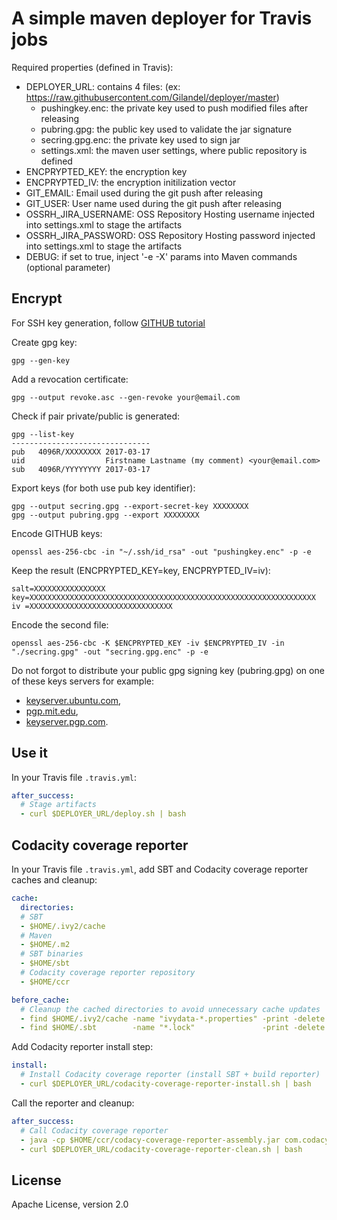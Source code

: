# A simple maven deployer for Travis jobs

Required properties (defined in Travis):
- DEPLOYER_URL: contains 4 files: (ex: https://raw.githubusercontent.com/Gilandel/deployer/master)
  - pushingkey.enc: the private key used to push modified files after releasing
  - pubring.gpg: the public key used to validate the jar signature
  - secring.gpg.enc: the private key used to sign jar
  - settings.xml: the maven user settings, where public repository is defined
- ENCPRYPTED_KEY: the encryption key
- ENCPRYPTED_IV: the encryption initilization vector
- GIT_EMAIL: Email used during the git push after releasing
- GIT_USER: User name used during the git push after releasing
- OSSRH_JIRA_USERNAME: OSS Repository Hosting username injected into settings.xml to stage the artifacts
- OSSRH_JIRA_PASSWORD: OSS Repository Hosting password injected into settings.xml to stage the artifacts
- DEBUG: if set to true, inject '-e -X' params into Maven commands (optional parameter)

## Encrypt 

For SSH key generation, follow [GITHUB tutorial](https://help.github.com/articles/generating-a-new-ssh-key-and-adding-it-to-the-ssh-agent/)

Create gpg key:
```
gpg --gen-key
```

Add a revocation certificate:
```
gpg --output revoke.asc --gen-revoke your@email.com
```

Check if pair private/public is generated:
```
gpg --list-key
-------------------------------
pub   4096R/XXXXXXXX 2017-03-17
uid                  Firstname Lastname (my comment) <your@email.com>
sub   4096R/YYYYYYYY 2017-03-17
```

Export keys (for both use pub key identifier):
```
gpg --output secring.gpg --export-secret-key XXXXXXXX
gpg --output pubring.gpg --export XXXXXXXX
```

Encode GITHUB keys:
```
openssl aes-256-cbc -in "~/.ssh/id_rsa" -out "pushingkey.enc" -p -e
```

Keep the result (ENCPRYPTED_KEY=key, ENCPRYPTED_IV=iv):
```
salt=XXXXXXXXXXXXXXXX
key=XXXXXXXXXXXXXXXXXXXXXXXXXXXXXXXXXXXXXXXXXXXXXXXXXXXXXXXXXXXXXXXX
iv =XXXXXXXXXXXXXXXXXXXXXXXXXXXXXXXX
```

Encode the second file:
```
openssl aes-256-cbc -K $ENCPRYPTED_KEY -iv $ENCPRYPTED_IV -in "./secring.gpg" -out "secring.gpg.enc" -p -e
```

Do not forgot to distribute your public gpg signing key (pubring.gpg) on one of these keys servers for example:
- [keyserver.ubuntu.com](http://keyserver.ubuntu.com),
- [pgp.mit.edu](http://pgp.mit.edu),
- [keyserver.pgp.com](http://keyserver.pgp.com).

## Use it

In your Travis file `.travis.yml`:
```yaml
after_success:
  # Stage artifacts
  - curl $DEPLOYER_URL/deploy.sh | bash
```

## Codacity coverage reporter

In your Travis file `.travis.yml`, add SBT and Codacity coverage reporter caches and cleanup:
```yaml
cache:
  directories:
  # SBT
  - $HOME/.ivy2/cache
  # Maven
  - $HOME/.m2
  # SBT binaries
  - $HOME/sbt
  # Codacity coverage reporter repository
  - $HOME/ccr

before_cache:
  # Cleanup the cached directories to avoid unnecessary cache updates
  - find $HOME/.ivy2/cache -name "ivydata-*.properties" -print -delete
  - find $HOME/.sbt        -name "*.lock"               -print -delete
```

Add Codacity reporter install step:
```yaml
install:
  # Install Codacity coverage reporter (install SBT + build reporter)
  - curl $DEPLOYER_URL/codacity-coverage-reporter-install.sh | bash
```

Call the reporter and cleanup:
```yaml
after_success:
  # Call Codacity coverage reporter
  - java -cp $HOME/ccr/codacy-coverage-reporter-assembly.jar com.codacy.CodacyCoverageReporter -l Java -r target/cobertura/coverage.xml
  - curl $DEPLOYER_URL/codacity-coverage-reporter-clean.sh | bash
```

## License
Apache License, version 2.0